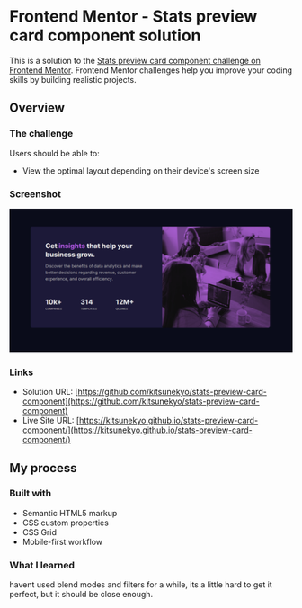 # Frontend Mentor - Stats preview card component solution

This is a solution to the [Stats preview card component challenge on Frontend Mentor](https://www.frontendmentor.io/challenges/stats-preview-card-component-8JqbgoU62). Frontend Mentor challenges help you improve your coding skills by building realistic projects.

## Overview

### The challenge

Users should be able to:

-   View the optimal layout depending on their device's screen size

### Screenshot

![](./screenshot.png)

### Links

-   Solution URL: [https://github.com/kitsunekyo/stats-preview-card-component](https://github.com/kitsunekyo/stats-preview-card-component)
-   Live Site URL: [https://kitsunekyo.github.io/stats-preview-card-component/](https://kitsunekyo.github.io/stats-preview-card-component/)

## My process

### Built with

-   Semantic HTML5 markup
-   CSS custom properties
-   CSS Grid
-   Mobile-first workflow

### What I learned

havent used blend modes and filters for a while, its a little hard to get it perfect, but it should be close enough.
